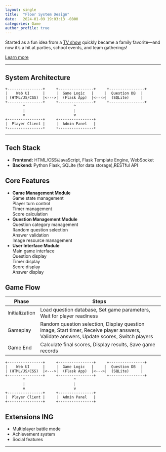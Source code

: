 ```yaml
---
layout: single
title:  "Floor System Design"
date:   2024-01-09 19:03:13 -0800
categories: Game
author_profile: true
---
```

Started as a fun idea from a [TV show](https://www.fox.com/the-floor/) quickly became a family favorite—and now it’s a hit at parties, school events, and team gatherings!


<a href="https://github.com/Ellalytics/TheFloorGame/" class="btn btn--primary">Learn more</a>

---

## **System Architecture**

```
+----------------+     +----------------+     +----------------+
|    Web UI      |     |  Game Logic   |     |  Question DB  |
| (HTML/JS/CSS)  |<--->|  (Flask App)  |<--->|  (SQLite)     |
+----------------+     +----------------+     +----------------+
        ^                      ^
        |                      |
        v                      v
+----------------+     +----------------+
|  Player Client |     |  Admin Panel   |
+----------------+     +----------------+
```


---

## **Tech Stack**
- **Frontend:** HTML/CSS/JavaScript, Flask Template Engine, WebSocket 
- **Backend:** Python Flask, SQLite (for data storage),RESTful API



## **Core Features**

- **Game Management Module**<br>
Game state management<br>
Player turn control<br>
Timer management<br>
Score calculation<br>
- **Question Management Module**<br>
Question category management<br>
Random question selection <br>
Answer validation <br>
Image resource management<br>
- **User Interface Module**<br>
Main game interface<br>
Question display<br>
Timer display<br>
Score display<br>
Answer display<br>

## **Game Flow**

| Phase                  | Steps                                                                 |
|------------------------|-----------------------------------------------------------------------|
| Initialization         | Load question database, Set game parameters, Wait for player readiness|
| Gameplay               | Random question selection, Display question image, Start timer, Receive player answers, Validate answers, Update scores, Switch players |
| Game End               | Calculate final scores, Display results, Save game records            |


```
+----------------+     +----------------+     +----------------+
|    Web UI      |     |  Game Logic   |     |  Question DB  |
| (HTML/JS/CSS)  |<--->|  (Flask App)  |<--->|  (SQLite)     |
+----------------+     +----------------+     +----------------+
        ^                      ^
        |                      |
        v                      v
+----------------+     +----------------+
|  Player Client |     |  Admin Panel   |
+----------------+     +----------------+
```


## **Extensions ING**
* Multiplayer battle mode
* Achievement system
* Social features



---

